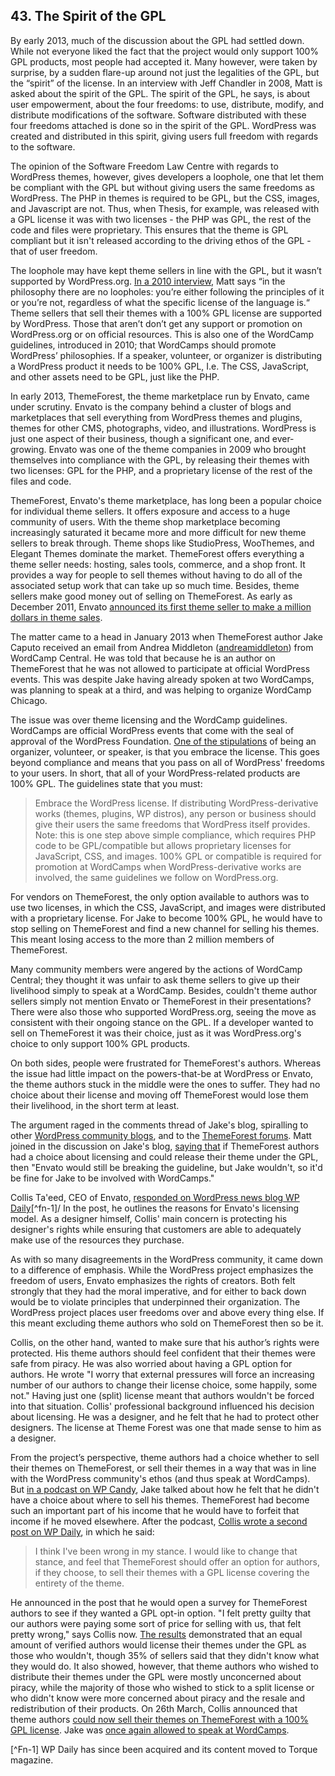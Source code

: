 ## 43. The Spirit of the GPL

By early 2013, much of the discussion about the GPL had settled down. While not everyone liked the fact that the project would only support 100% GPL products, most people had accepted it. Many however, were taken by surprise, by a sudden flare-up around not just the legalities of the GPL, but the “spirit” of the license. In an interview with Jeff Chandler in 2008, Matt is asked about the spirit of the GPL. The spirit of the GPL, he says, is about user empowerment, about the four freedoms: to use, distribute, modify, and distribute modifications of the software. Software  distributed with these four freedoms attached is done so in the spirit of the GPL. WordPress was created and distributed in this spirit, giving users full freedom with regards to the software. 

The opinion of the Software Freedom Law Centre with regards to WordPress themes, however, gives developers a loophole, one that let them be compliant with the GPL but without giving users the same freedoms as WordPress. The PHP in themes is required to be GPL, but the CSS, images, and Javascript are not. Thus, when Thesis, for example, was released with a GPL license it was with two licenses - the PHP was GPL, the rest of the code and files were proprietary. This ensures that the theme is GPL compliant but it isn't released according to the driving ethos of the GPL - that of user freedom.

The loophole may have kept theme sellers in line with the GPL, but it wasn’t supported by WordPress.org. [In a 2010 interview](http://wordpress.tv/2010/03/09/mullenweg-little-wordpress-interview/), Matt says “in the philosophy there are no loopholes: you’re either following the principles of it or you’re not, regardless of what the specific license of the language is.“ Theme sellers that sell their themes with a 100% GPL license are supported by WordPress. Those that aren’t don’t get any support or promotion on WordPress.org or on official resources. This is also one of the WordCamp guidelines, introduced in 2010; that WordCamps should promote WordPress’ philosophies. If a speaker, volunteer, or organizer is distributing a WordPress product it needs to be 100% GPL, I.e. The CSS, JavaScript, and other assets need to be GPL, just like the PHP.

In early 2013, ThemeForest, the theme marketplace run by Envato, came under scrutiny. Envato is the company behind a cluster of blogs and marketplaces that sell everything from WordPress themes and plugins, themes for other CMS, photographs, video, and illustrations. WordPress is just one aspect of their business, though a significant one, and ever-growing. Envato was one of the theme companies in 2009 who brought themselves into compliance with the GPL, by releasing their themes with two licenses: GPL for the PHP, and a proprietary license of the rest of the files and code.

ThemeForest, Envato's theme marketplace, has long been a popular choice for individual theme sellers. It offers exposure and access to a huge community of users. With the theme shop marketplace becoming increasingly saturated it became more and more difficult for new theme sellers to break through. Theme shops like StudioPress, WooThemes, and Elegant Themes dominate the market. ThemeForest offers everything a theme seller needs: hosting, sales tools, commerce, and a shop front. It provides a way for people to sell themes without having to do all of the associated setup work that can take up so much time. Besides, theme sellers make good money out of selling on ThemeForest. As early as December 2011, Envato [announced its first theme seller to make a million dollars in theme sales](http://notes.envato.com/milestones/kriesi-first-to-1000000-on-the-marketplaces/).

The matter came to a head in January 2013 when ThemeForest author Jake Caputo received an email from Andrea Middleton ([andreamiddleton](https://profiles.wordpress.org/andreamiddleton/)) from WordCamp Central. He was told that because he is an author on ThemeForest that he was not allowed to participate at official WordPress events. This was despite Jake having already spoken at two WordCamps, was planning to speak at a third, and was helping to organize WordCamp Chicago.

The issue was over theme licensing and the WordCamp guidelines. WordCamps are official WordPress events that come with the seal of approval of the WordPress Foundation. [One of the stipulations](http://plan.wordcamp.org/become-an-organizer/representing-wordpress/) of being an organizer, volunteer, or speaker, is that you embrace the license. This goes beyond compliance and means that you pass on all of WordPress' freedoms to your users. In short, that all of your WordPress-related products are 100% GPL. The guidelines state that you must:

> Embrace the WordPress license. If distributing WordPress-derivative works (themes, plugins, WP distros), any person or business should give their users the same freedoms that WordPress itself provides. Note: this is one step above simple compliance, which requires PHP code to be GPL/compatible but allows proprietary licenses for JavaScript, CSS, and images. 100% GPL or compatible is required for promotion at WordCamps when WordPress-derivative works are involved, the same guidelines we follow on WordPress.org.

For vendors on ThemeForest, the only option available to authors was to use two licenses, in which the CSS, JavaScript, and images were distributed with a proprietary license. For Jake to become 100% GPL, he would have to stop selling on ThemeForest and find a new channel for selling his themes. This meant losing access to the more than 2 million members of ThemeForest.

Many community members were angered by the actions of WordCamp Central; they thought it was unfair to ask theme sellers to give up their livelihood simply to speak at a WordCamp. Besides, couldn't theme author sellers simply not mention Envato or ThemeForest in their presentations? There were also those who supported WordPress.org, seeing the move as consistent with their ongoing stance on the GPL. If a developer wanted to sell on ThemeForest it was their choice, just as it was WordPress.org's choice to only support 100% GPL products.

On both sides, people were frustrated for ThemeForest's authors. Whereas the issue had little impact on the powers-that-be at WordPress or Envato, the theme authors stuck in the middle were the ones to suffer. They had no choice about their license and moving off ThemeForest would lose them their livelihood, in the short term at least.

The argument raged in the comments thread of Jake's blog, spiralling to other [WordPress community blogs](http://www.poststat.us/what-now-for-commercial-theme-authors/), and to the [ThemeForest forums](http://themeforest.net/forums/thread/wordpressorg-bans-themeforest-members-from-participating-in-official-wordcamp-gatherings/85648?page=2). Matt joined in the discussion on Jake's blog, [saying that](http://www.designcrumbs.com/automatically-blackballed#comment-430) if ThemeForest authors had a choice about licensing and could release their theme under the GPL, then "Envato would still be breaking the guideline, but Jake wouldn't, so it'd be fine for Jake to be involved with WordCamps."

Collis Ta'eed, CEO of Envato, [responded on WordPress news blog WP Daily](http://torquemag.io/themeforest-wordcamps/)[^fn-1]/ In the post, he outlines the reasons for Envato's licensing model. As a designer himself, Collis' main concern is protecting his designer's rights while ensuring that customers are able to adequately make use of the resources they purchase.

As with so many disagreements in the WordPress community, it came down to a difference of emphasis. While the WordPress project emphasizes the freedom of users, Envato emphasizes the rights of creators. Both felt strongly that they had the moral imperative, and for either to back down would be to violate principles that underpinned their organization. The WordPress project places user freedoms over and above every thing else. If this meant excluding theme authors who sold on ThemeForest then so be it. 

Collis, on the other hand, wanted to make sure that his author’s rights were protected. His theme authors should feel confident that their themes were safe from piracy. He was also worried about having a GPL option for authors. He wrote "I worry that external pressures will force an increasing number of our authors to change their license choice, some happily, some not." Having just one (split) license meant that authors wouldn't be forced into that situation. Collis' professional background influenced his decision about licensing. He was a designer, and he felt that he had to protect other designers. The license at Theme Forest was one that made sense to him as a designer. 

From the project’s perspective, theme authors had a choice whether to sell their themes on ThemeForest, or sell their themes in a way that was in line with the WordPress community's ethos (and thus speak at WordCamps). But [in a podcast on WP Candy](http://wpcandy.com/podcasts/035-with-special-guest-jake-caputo/), Jake talked about how he felt that he didn't have a choice about where to sell his themes. ThemeForest had become such an important part of his income that he would have to forfeit that income if he moved elsewhere. After the podcast, [Collis wrote a second post on WP Daily](http://torquemag.io/theme-clarity/), in which he said:

> I think I've been wrong in my stance. I would like to change that stance, and feel that ThemeForest should offer an option for authors, if they choose, to sell their themes with a GPL license covering the entirety of the theme. 

He announced in the post that he would open a survey for ThemeForest authors to see if they wanted a GPL opt-in option. "I felt pretty guilty that our authors were paying some sort of price for selling with us, that felt pretty wrong," says Collis now. [The results](http://notes.envato.com/news/survey-results-about-gpl-opt-in-choice/) demonstrated that an equal amount of verified authors would license their themes under the GPL as those who wouldn't, though 35% of sellers said that they didn't know what they would do. It also showed, however, that theme authors who wished to distribute their themes under the GPL were mostly unconcerned about piracy, while the majority of those who wished to stick to a split license or who didn't know were more concerned about piracy and the resale and redistribution of their products. On 26th March, Collis announced that theme authors [could now sell their themes on ThemeForest with a 100% GPL license](http://notes.envato.com/general/100-gpl-option-now-available-plus-woothemes-arrives/). Jake was [once again allowed to speak at WordCamps](http://www.designcrumbs.com/un-blackballed). 



[^Fn-1] WP Daily has since been acquired and its content moved to Torque magazine.

